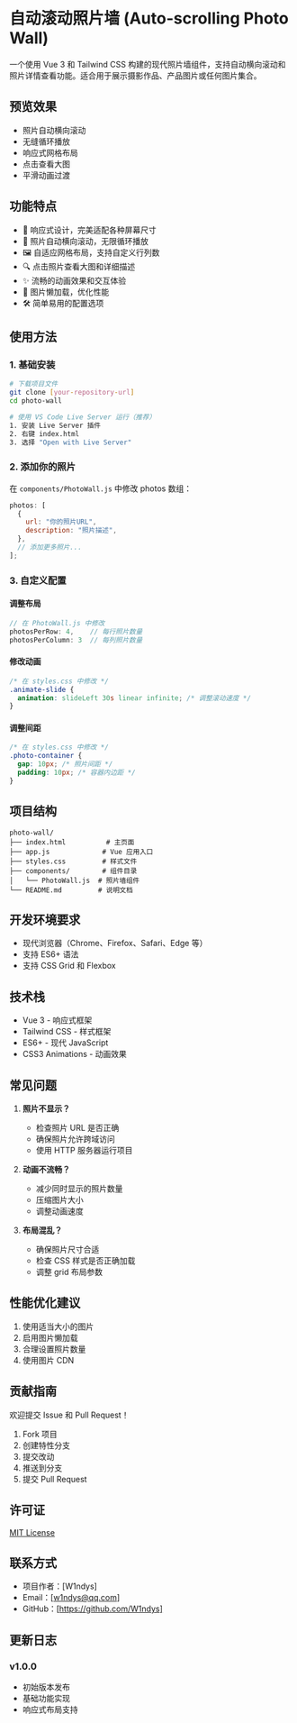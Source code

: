 # 自动滚动照片墙 (Auto-scrolling Photo Wall)

一个使用 Vue 3 和 Tailwind CSS 构建的现代照片墙组件，支持自动横向滚动和照片详情查看功能。适合用于展示摄影作品、产品图片或任何图片集合。

## 预览效果

- 照片自动横向滚动
- 无缝循环播放
- 响应式网格布局
- 点击查看大图
- 平滑动画过渡

## 功能特点

- 📱 响应式设计，完美适配各种屏幕尺寸
- 🔄 照片自动横向滚动，无限循环播放
- 🖼️ 自适应网格布局，支持自定义行列数
- 🔍 点击照片查看大图和详细描述
- ✨ 流畅的动画效果和交互体验
- 🎯 图片懒加载，优化性能
- 🛠️ 简单易用的配置选项

## 使用方法

### 1. 基础安装

```bash
# 下载项目文件
git clone [your-repository-url]
cd photo-wall

# 使用 VS Code Live Server 运行（推荐）
1. 安装 Live Server 插件
2. 右键 index.html
3. 选择 "Open with Live Server"
```

### 2. 添加你的照片

在 `components/PhotoWall.js` 中修改 photos 数组：

```javascript
photos: [
  {
    url: "你的照片URL",
    description: "照片描述",
  },
  // 添加更多照片...
];
```

### 3. 自定义配置

#### 调整布局

```javascript
// 在 PhotoWall.js 中修改
photosPerRow: 4,    // 每行照片数量
photosPerColumn: 3  // 每列照片数量
```

#### 修改动画

```css
/* 在 styles.css 中修改 */
.animate-slide {
  animation: slideLeft 30s linear infinite; /* 调整滚动速度 */
}
```

#### 调整间距

```css
/* 在 styles.css 中修改 */
.photo-container {
  gap: 10px; /* 照片间距 */
  padding: 10px; /* 容器内边距 */
}
```

## 项目结构

```
photo-wall/
├── index.html          # 主页面
├── app.js             # Vue 应用入口
├── styles.css         # 样式文件
├── components/        # 组件目录
│   └── PhotoWall.js  # 照片墙组件
└── README.md         # 说明文档
```

## 开发环境要求

- 现代浏览器（Chrome、Firefox、Safari、Edge 等）
- 支持 ES6+ 语法
- 支持 CSS Grid 和 Flexbox

## 技术栈

- Vue 3 - 响应式框架
- Tailwind CSS - 样式框架
- ES6+ - 现代 JavaScript
- CSS3 Animations - 动画效果

## 常见问题

1. **照片不显示？**

   - 检查照片 URL 是否正确
   - 确保照片允许跨域访问
   - 使用 HTTP 服务器运行项目

2. **动画不流畅？**

   - 减少同时显示的照片数量
   - 压缩图片大小
   - 调整动画速度

3. **布局混乱？**
   - 确保照片尺寸合适
   - 检查 CSS 样式是否正确加载
   - 调整 grid 布局参数

## 性能优化建议

1. 使用适当大小的图片
2. 启用图片懒加载
3. 合理设置照片数量
4. 使用图片 CDN

## 贡献指南

欢迎提交 Issue 和 Pull Request！

1. Fork 项目
2. 创建特性分支
3. 提交改动
4. 推送到分支
5. 提交 Pull Request

## 许可证

[MIT License](LICENSE)

## 联系方式

- 项目作者：[W1ndys]
- Email：[w1ndys@qq.com]
- GitHub：[https://github.com/W1ndys]

## 更新日志

### v1.0.0

- 初始版本发布
- 基础功能实现
- 响应式布局支持
